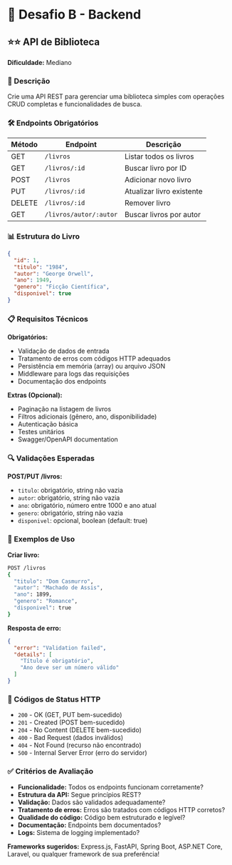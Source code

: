# 🔧 Desafio B - Backend
## ⭐⭐ API de Biblioteca

**Dificuldade:** Mediano

### 📝 Descrição
Crie uma API REST para gerenciar uma biblioteca simples com operações CRUD completas e funcionalidades de busca.

### 🛠 Endpoints Obrigatórios

| Método | Endpoint | Descrição |
|--------|----------|-----------|
| GET | `/livros` | Listar todos os livros |
| GET | `/livros/:id` | Buscar livro por ID |
| POST | `/livros` | Adicionar novo livro |
| PUT | `/livros/:id` | Atualizar livro existente |
| DELETE | `/livros/:id` | Remover livro |
| GET | `/livros/autor/:autor` | Buscar livros por autor |

### 📊 Estrutura do Livro
```json
{
  "id": 1,
  "titulo": "1984",
  "autor": "George Orwell",
  "ano": 1949,
  "genero": "Ficção Científica",
  "disponivel": true
}
```

### 📋 Requisitos Técnicos

**Obrigatórios:**
- Validação de dados de entrada
- Tratamento de erros com códigos HTTP adequados
- Persistência em memória (array) ou arquivo JSON
- Middleware para logs das requisições
- Documentação dos endpoints

**Extras (Opcional):**
- Paginação na listagem de livros
- Filtros adicionais (gênero, ano, disponibilidade)
- Autenticação básica
- Testes unitários
- Swagger/OpenAPI documentation

### 🔍 Validações Esperadas

**POST/PUT /livros:**
- `titulo`: obrigatório, string não vazia
- `autor`: obrigatório, string não vazia  
- `ano`: obrigatório, número entre 1000 e ano atual
- `genero`: obrigatório, string não vazia
- `disponivel`: opcional, boolean (default: true)

### 📝 Exemplos de Uso

**Criar livro:**
```bash
POST /livros
{
  "titulo": "Dom Casmurro",
  "autor": "Machado de Assis", 
  "ano": 1899,
  "genero": "Romance",
  "disponivel": true
}
```

**Resposta de erro:**
```json
{
  "error": "Validation failed",
  "details": [
    "Título é obrigatório",
    "Ano deve ser um número válido"
  ]
}
```

### 🚦 Códigos de Status HTTP

- `200` - OK (GET, PUT bem-sucedido)
- `201` - Created (POST bem-sucedido)
- `204` - No Content (DELETE bem-sucedido)
- `400` - Bad Request (dados inválidos)
- `404` - Not Found (recurso não encontrado)
- `500` - Internal Server Error (erro do servidor)

### ✅ Critérios de Avaliação

- **Funcionalidade:** Todos os endpoints funcionam corretamente?
- **Estrutura da API:** Segue princípios REST?
- **Validação:** Dados são validados adequadamente?
- **Tratamento de erros:** Erros são tratados com códigos HTTP corretos?
- **Qualidade do código:** Código bem estruturado e legível?
- **Documentação:** Endpoints bem documentados?
- **Logs:** Sistema de logging implementado?

**Frameworks sugeridos:** Express.js, FastAPI, Spring Boot, ASP.NET Core, Laravel, ou qualquer framework de sua preferência!